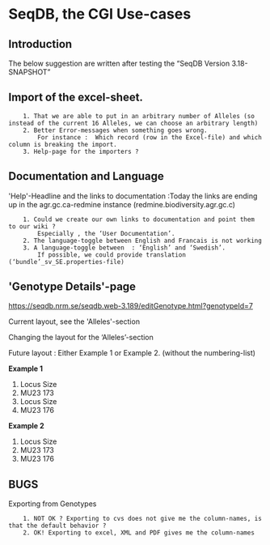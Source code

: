 # SeqDB, the CGI Use-cases

## Introduction
The below suggestion are written after testing the “SeqDB Version 3.18-SNAPSHOT”

## Import of the excel-sheet.
        1. That we are able to put in an arbitrary number of Alleles (so instead of the current 16 Alleles, we can choose an arbitrary length)
        2. Better Error-messages when something goes wrong.
            For instance :  Which record (row in the Excel-file) and which column is breaking the import.
        3. Help-page for the importers ?

## Documentation and Language
'Help'-Headline and the links to documentation :Today the links are ending up in the agr.gc.ca-redmine instance (redmine.biodiversity.agr.gc.c)

        1. Could we create our own links to documentation and point them to our wiki ? 
            Especially , the ‘User Documentation’.
        2. The language-toggle between English and Francais is not working
        3. A language-toggle between  : ‘English’ and ‘Swedish’.
            If possible, we could provide translation (‘bundle’_sv_SE.properties-file)

## 'Genotype Details'-page
https://seqdb.nrm.se/seqdb.web-3.189/editGenotype.html?genotypeId=7


Current layout, see the 'Alleles'-section

Changing the layout for the ‘Alleles’-section 

Future layout : Either Example 1 or Example 2. (without the numbering-list)

**Example 1**

1. Locus	Size
2. MU23	173
3. Locus	Size
4. MU23	176

**Example 2**

1. Locus	Size
2. MU23	173
3. MU23	176


## BUGS

Exporting from Genotypes

        1. NOT OK ? Exporting to cvs does not give me the column-names, is that the default behavior ?
        2. OK! Exporting to excel, XML and PDF gives me the column-names